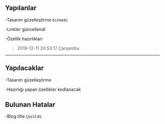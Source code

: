 ## Yapılanlar
-Tasarım güzelleştirme `bitmedi`

-Linkler güncellendi

-Özellik hazırlıkları
> 2019-12-11 20:53:17 Çarşamba

------------
## Yapılacaklar
-Tasarım güzelleştirme

-Hazırlığı yapan özellikler kodlanacak

## Bulunan Hatalar
-Blog title `Çözüldü`